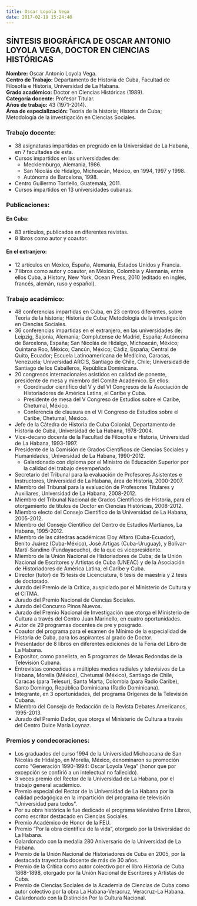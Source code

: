 ```yaml
---
title: Oscar Loyola Vega
date: 2017-02-19 15:24:48
---
```


## SÍNTESIS BIOGRÁFICA DE OSCAR ANTONIO LOYOLA VEGA, DOCTOR EN CIENCIAS HISTÓRICAS

**Nombre:** Oscar Antonio Loyola Vega.  
**Centro de Trabajo:** Departamento de Historia de Cuba, Facultad de Filosofía e Historia,   Universidad de La Habana.  
**Grado académico:** Doctor en Ciencias Históricas (1989).  
**Categoría docente:** Profesor Titular.  
**Años de trabajo:** 43 (1971-2014).  
**Área de especialización:** Teoría de la historia; Historia de Cuba; Metodología   de la investigación en Ciencias Sociales.                                           

### Trabajo docente:
* 38 asignaturas impartidas en pregrado en la Universidad de La Habana, en 7 facultades de esta.
* Cursos impartidos en las universidades de:
    * Mecklemburgo, Alemania, 1986.
    * San Nicolás de Hidalgo, Michoacán, México, en 1994, 1997 y 1998.
    * Autónoma de Barcelona, 1998.
* Centro Guillermo Torriello, Guatemala, 2011.
* Cursos impartidos en 13 universidades cubanas.

### Publicaciones:
#### En Cuba: 
* 83 artículos, publicados en diferentes revistas.
* 8 libros como autor y coautor. 

#### En el extranjero: 
* 12 artículos en México, España, Alemania, Estados Unidos y Francia.
* 7 libros como autor y coautor, en México, Colombia y Alemania, entre   ellos Cuba, a History, New York, Ocean Press, 2010 (editado en inglés, francés, alemán, ruso y español).                                                            

### Trabajo académico:
* 48 conferencias impartidas en Cuba, en 23 centros diferentes, sobre Teoría de la historia; Historia de Cuba; Metodología de la investigación en Ciencias Sociales. 
* 36 conferencias impartidas en el extranjero, en las universidades de: Leipzig, Sajonia, Alemania; Complutense de Madrid, España; Autónoma de Barcelona, España; San Nicolás de Hidalgo, Michoacán, México; Quintana Roo, México; Cancún, México; Cádiz, España; Central de Quito, Ecuador; Escuela Latinoamericana de Medicina, Caracas, Venezuela; Universidad ARCIS, Santiago de Chile, Chile; Universidad de Santiago de los Caballeros, República Dominicana.
* 20 congresos internacionales asistidos en calidad de ponente, presidente de mesa y miembro del Comité Académico. En ellos: 
    * Coordinador científico del V y del VI Congresos de la Asociación de Historiadores de América Latina, el Caribe y Cuba.  
    * Presidente de mesa del V Congreso de Estudios sobre el Caribe, Chetumal, México. 
    * Conferencia de clausura en el VI Congreso de Estudios sobre el Caribe, Chetumal, México. 
* Jefe de la Cátedra de Historia de Cuba Colonial, Departamento de Historia de Cuba, Universidad de La Habana, 1978-2004.
* Vice-decano docente de la Facultad de Filosofía e Historia, Universidad de La Habana, 1993-1997.
* Presidente de la Comisión de Grados Científicos de Ciencias Sociales y Humanidades, Universidad de La Habana, 1990-2012. 
    * Galardonado con diploma por el Ministro de Educación Superior por la calidad del trabajo desempeñado. 
* Secretario del Tribunal para la evaluación de Profesores Asistentes e Instructores, Universidad de La Habana, área de Historia, 2000-2007.
* Miembro del Tribunal para la evaluación de Profesores Titulares y Auxiliares, Universidad de La Habana, 2008-2012.
* Miembro del Tribunal Nacional de Grados Científicos de Historia, para el otorgamiento de títulos de Doctor en Ciencias Históricas, 2008-2012.
* Miembro electo del Consejo Científico de la Universidad de La Habana, 2005-2012.
* Miembro del Consejo Científico del Centro de Estudios Martianos, La Habana, 1995-2012.
* Miembro de las cátedras académicas Eloy Alfaro (Cuba-Ecuador), Benito Juárez (Cuba-México), José Artigas (Cuba-Uruguay), y Bolívar-Martí-Sandino (Fundayacucho), de la que es vicepresidente.
* Miembro de la Unión Nacional de Historiadores de Cuba; de la Unión Nacional de Escritores y Artistas de Cuba (UNEAC) y de la Asociación de Historiadores de América Latina, el Caribe y Cuba.
* Director (tutor) de 15 tesis de Licenciatura, 6 tesis de maestría y 2 tesis de doctorado.
* Jurado del Premio de la Crítica, auspiciado por el Ministerio de Cultura y el CITMA.
* Jurado del Premio Nacional de Ciencias Sociales.
* Jurado del Concurso Pinos Nuevos.
* Jurado del Premio Nacional de Investigación que otorga el Ministerio de Cultura a través del Centro Juan Marinello, en cuatro oportunidades.
* Autor de 29 programas docentes de pre y posgrado.
* Coautor del programa para el examen de Mínimo de la especialidad de Historia de Cuba, para los aspirantes al grado de Doctor.
* Presentador de 8  libros en diferentes ediciones de la Feria del Libro de La Habana.
* Expositor, como panelista, en 5 programas de Mesas Redondas de la Televisión Cubana.
* Entrevistas concedidas a múltiples medios radiales y televisivos de La Habana, Morelia (México), Chetumal (México), Santiago de Chile, Caracas (para Telesur), Santa Marta, Colombia (para Radio Caribe), Santo Domingo, República Dominicana (Radio Dominicana).
* Integrante, en 3 oportunidades, del programa Orígenes de la Televisión Cubana.
* Miembro del Consejo de Redacción de la Revista Debates Americanos, 1995-2013. 
* Jurado del Premio Dador, que otorga el Ministerio de Cultura a través del Centro Dulce María Loynaz.

### Premios y condecoraciones:
* Los graduados del curso 1994 de la Universidad Michoacana de San Nicolás de Hidalgo, en Morelia, México, denominaron su promoción como “Generación 1990-1994: Oscar Loyola Vega” (honor que por excepción se confirió a un intelectual no fallecido).
* 3 veces premio del Rector de la Universidad de La Habana, por el trabajo general académico.
* Premio especial del Rector de la Universidad de La Habana por la calidad pedagógica en la impartición del programa de televisión “Universidad para todos”.
* Por su obra histórica le fue dedicado el programa televisivo Entre Libros, como escritor destacado en Ciencias Sociales. 
* Premio Académico de Honor de la FEU. 
* Premio “Por la obra científica de la vida”, otorgado por la Universidad de La Habana.
* Galardonado con la medalla 280 Aniversario de la Universidad de La Habana.
* Premio de la Unión Nacional de Historiadores de Cuba en 2005, por la destacada trayectoria docente de más de 30 años.
* Premio de la Crítica como autor colectivo por el libro Historia de Cuba 1868-1898, otorgado por la Unión Nacional de Escritores y Artistas de Cuba.
* Premio de Ciencias Sociales de la Academia de Ciencias de Cuba como autor colectivo por la obra La Habana-Veracruz, Veracruz-La Habana.
* Galardonado con la Distinción Por la Cultura Nacional.